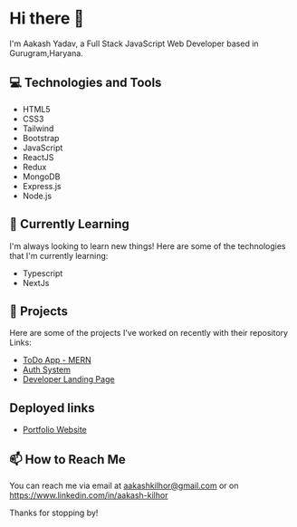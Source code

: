 # Hi there 👋

I'm Aakash Yadav, a Full Stack JavaScript Web Developer based in Gurugram,Haryana.

## 💻 Technologies and Tools

- HTML5
- CSS3
- Tailwind
- Bootstrap
- JavaScript
- ReactJS
- Redux
- MongoDB
- Express.js
- Node.js

## 🌱 Currently Learning

I'm always looking to learn new things! Here are some of the technologies that I'm currently learning:

- Typescript
- NextJs

## 🔭 Projects

Here are some of the projects I've worked on recently with their repository Links:

- [ToDo App - MERN](https://github.com/aakashkilhor/task-management-app.git)
- [Auth System](https://github.com/aakashkilhor/auth-system.git)
- [Developer Landing Page](https://github.com/aakashkilhor/Developer-Landing-Page)

## Deployed links
- [Portfolio Website](https://heroic-starburst-04083a.netlify.app/)

## 📫 How to Reach Me

You can reach me via email at aakashkilhor@gmail.com or on https://www.linkedin.com/in/aakash-kilhor 

Thanks for stopping by!

<!---
aakashkilhor/aakashkilhor is a ✨ special ✨ repository because its `README.md` (this file) appears on your GitHub profile.
You can click the Preview link to take a look at your changes.
--->
